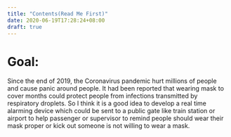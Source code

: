 ```yaml
---
title: "Contents(Read Me First)"
date: 2020-06-19T17:28:24+08:00
draft: true
---
```

# Goal:

Since the end of 2019, the Coronavirus pandemic hurt millions of people and cause panic around people. It had been reported that wearing mask to cover months could protect people from infections transmitted by respiratory droplets. So I think it is a good idea to develop a real time alarming device which could be sent to a public gate like train station or airport to help passenger or supervisor  to remind people should wear their mask proper or kick out someone is not willing to wear a mask.